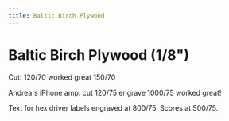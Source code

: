 ```yaml
---
title: Baltic Birch Plywood
---
```

# Baltic Birch Plywood (1/8")

Cut: 120/70 worked great
150/70

Andrea's iPhone amp: cut 120/75 engrave 1000/75  worked great!

Text for hex driver labels engraved at 800/75.
Scores at 500/75.
